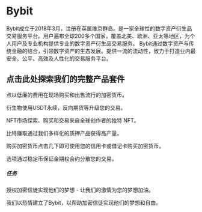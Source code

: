 # 

# Bybit

Bybit成立于2018年3月，注册在英属维京群岛。是一家全球性的数字资产衍生品交易服务平台。用户遍布全球200多个国家，覆盖北美、欧洲、亚太等地区，为个人用户及专业机构提供专业的数字资产衍生品交易服务。
Bybit通过数字资产与传统金融的结合，引领数字资产的生态发展。提供一流的流动性，致力于打造业内最安全、公平、高效及人性化的交易服务平台。

## 点击此处探索我们的完整产品套件

点以低廉的费用在现场购买和出售流行的加密货币。

衍生物使用USDT永续，反向期货等升级您的交易。

NFT市场探索、购买和交易来自全球创作者的独特 NFT。

比特赚取通过我们多样化的质押产品获得高产量。

购买加密货币点击几下即可使用您的信用卡或借记卡购买加密货币。

选项通过稳定币保证金期权合约分散您的交易。

##### 任务

授权加密信徒实现他们的梦想 - 让我们的激情为您的梦想加油。

我们以热情建立了Bybit，以帮助加密信徒实现他们的梦想和自由。

